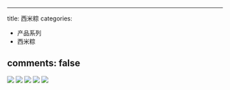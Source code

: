 
---
title: 西米粽
categories:
- 产品系列
- 西米粽

comments: false
---


<img src="/blog/public/css/images/ximizong/a.png">

<img src="/blog/public/css/images/ximizong/b.png">

<img src="/blog/public/css/images/ximizong/c.jpg">

<img src="/blog/public/css/images/ximizong/d.jpg">

<img src="/blog/public/css/images/ximizong/e.jpg">
